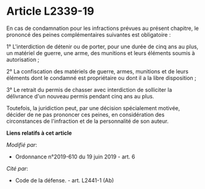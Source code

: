 # Article L2339-19

En cas de condamnation pour les infractions prévues au présent chapitre, le prononcé des peines complémentaires suivantes est
obligatoire :

1° L'interdiction de détenir ou de porter, pour une durée de cinq ans au plus, un matériel de guerre, une arme, des munitions
et leurs éléments soumis à autorisation ;

2° La confiscation des matériels de guerre, armes, munitions et de leurs éléments dont le condamné est propriétaire ou dont
il a la libre disposition ;

3° Le retrait du permis de chasser avec interdiction de solliciter la délivrance d'un nouveau permis pendant cinq ans au
plus.

Toutefois, la juridiction peut, par une décision spécialement motivée, décider de ne pas prononcer ces peines, en
considération des circonstances de l'infraction et de la personnalité de son auteur.

**Liens relatifs à cet article**

_Modifié par_:

  - Ordonnance n°2019-610 du 19 juin 2019 - art. 6

_Cité par_:

  - Code de la défense. - art. L2441-1 (Ab)
